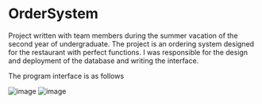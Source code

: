 # OrderSystem
Project written with team members during the summer vacation of the second year of undergraduate.
The project is an ordering system designed for the restaurant with perfect functions.
I was responsible for the design and deployment of the database and writing the interface.

The program interface is as follows

![image](https://user-images.githubusercontent.com/61379254/152308413-81a56eb4-3e24-4702-9d6f-1962d149ad22.png)
![image](https://user-images.githubusercontent.com/61379254/152308515-aa60d1bc-6684-40aa-9345-20b2418d4e00.png)

